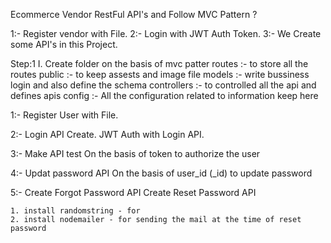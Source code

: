 Ecommerce Vendor RestFul API's and Follow MVC Pattern ?

1:- Register vendor with File.
2:- Login with JWT Auth Token.
3:- We Create some API's in this Project.

Step:1
  I. Create folder on the basis of mvc patter 
      routes        :- to store all the routes 
      public        :- to keep assests and image file
      models        :- write bussiness login and also define the schema 
      controllers   :- to controlled all the api and defines apis
      config        :- All the configuration related to information keep here


1:- Register User with File.

2:- Login API Create.
    JWT Auth  with Login API. 

3:- Make API test 
    On the basis of token to authorize the user 

4:- Updat password API
       On the basis of user_id (_id) to update password

5:- Create Forgot Password API
    Create Reset Password API

    1. install randomstring - for 
    2. install nodemailer - for sending the mail at the time of reset password 